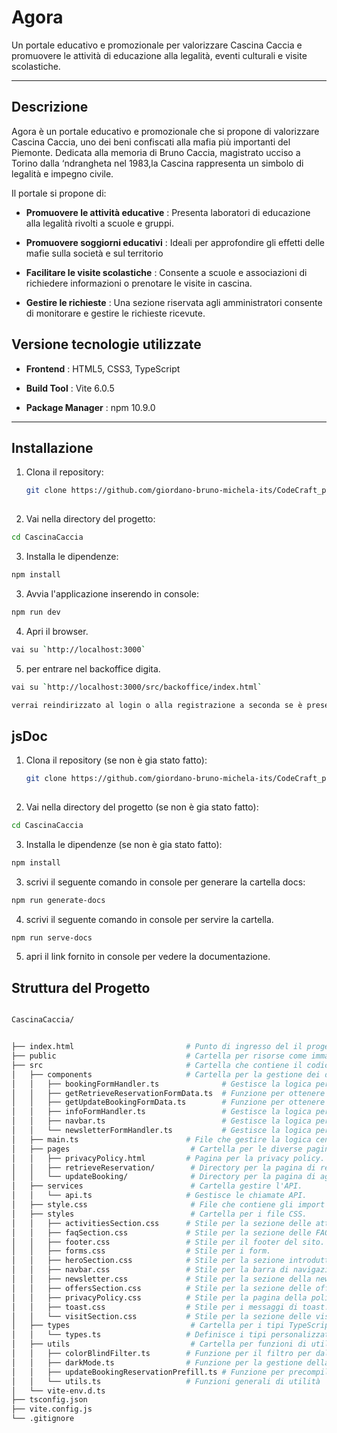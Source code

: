 # Agora
Un portale educativo e promozionale per valorizzare Cascina Caccia e promuovere le attività di educazione alla legalità, eventi culturali e visite scolastiche.

---

## Descrizione
Agora è un portale educativo e promozionale che si propone di valorizzare Cascina Caccia, uno dei beni confiscati alla mafia più importanti del Piemonte. Dedicata alla memoria di Bruno Caccia, magistrato ucciso a Torino dalla ‘ndrangheta nel 1983,la Cascina rappresenta un simbolo di legalità e impegno civile.    

Il portale si propone di:

- **Promuovere le attività educative** : Presenta laboratori di educazione alla legalità rivolti a scuole e gruppi.
 
- **Promuovere soggiorni educativi** : Ideali per approfondire gli effetti delle mafie sulla società e sul territorio
 
- **Facilitare le visite scolastiche** : Consente a scuole e associazioni di richiedere informazioni o prenotare le visite in cascina.
 
- **Gestire le richieste** : Una sezione riservata agli amministratori consente di monitorare e gestire le richieste ricevute.

 
## Versione tecnologie utilizzate
- **Frontend** : HTML5, CSS3, TypeScript  

- **Build Tool** : Vite 6.0.5
 
- **Package Manager** : npm 10.9.0


---

## Installazione

1. Clona il repository:
   ```bash
   git clone https://github.com/giordano-bruno-michela-its/CodeCraft_project_frontend
 
2. Vai nella directory del progetto:

```bash
cd CascinaCaccia
```
 
3. Installa le dipendenze:

```bash
npm install
```
 
3. Avvia l'applicazione inserendo in console:

```bash
npm run dev
```
 
4. Apri il browser.
```bash
vai su `http://localhost:3000`

```
5. per entrare nel backoffice digita.
```bash
vai su `http://localhost:3000/src/backoffice/index.html`

verrai reindirizzato al login o alla registrazione a seconda se è presente o meno almeno un utenza nel database
```

## jsDoc

1. Clona il repository (se non è gia stato fatto):
   ```bash
   git clone https://github.com/giordano-bruno-michela-its/CodeCraft_project_frontend
 
2. Vai nella directory del progetto (se non è gia stato fatto):

```bash
cd CascinaCaccia
```
 
3. Installa le dipendenze (se non è gia stato fatto):

```bash
npm install
```
 
3. scrivi il seguente comando in console per generare la cartella docs:

```bash
npm run generate-docs
```
 
4. scrivi il seguente comando in console per servire la cartella.
```bash
npm run serve-docs

```
5. apri il link fornito in console per vedere la documentazione.


##  Struttura del Progetto 


```bash

CascinaCaccia/               


├── index.html                         # Punto di ingresso del il progetto
├── public                             # Cartella per risorse come immagini
├── src                                # Cartella che contiene il codice sorgente.
│   ├── components                     # Cartella per la gestione dei dati inseriti nei form dagli utenti
│   │   ├── bookingFormHandler.ts              # Gestisce la logica per il modulo di prenotazione.
│   │   ├── getRetrieveReservationFormData.ts  # Funzione per ottenere i dati del modulo di recupero prenotazione.
│   │   ├── getUpdateBookingFormData.ts        # Funzione per ottenere i dati del modulo di aggiornamento prenotazione.
│   │   ├── infoFormHandler.ts                 # Gestisce la logica per il modulo informativo.
│   │   ├── navbar.ts                          # Gestisce la logica per la barra di navigazione.
│   │   └── newsletterFormHandler.ts           # Gestisce la logica per il modulo di iscrizione alla newsletter.
│   ├── main.ts                        # File che gestire la logica centrale dell'applicazione.
│   ├── pages                           # Cartella per le diverse pagine del sito.
│   │   ├── privacyPolicy.html         # Pagina per la privacy policy.
│   │   ├── retrieveReservation/        # Directory per la pagina di recupero prenotazione 
│   │   └── updateBooking/              # Directory per la pagina di aggiornamento prenotazione
│   ├── services                        # Cartella gestire l'API.
│   │   └── api.ts                     # Gestisce le chiamate API.
│   ├── style.css                       # File che contiene gli import di tutti gli style dell'applicazione contenuti nella cartella styles
│   ├── styles                          # Cartella per i file CSS.
│   │   ├── activitiesSection.css      # Stile per la sezione delle attività.
│   │   ├── faqSection.css             # Stile per la sezione delle FAQ.
│   │   ├── footer.css                 # Stile per il footer del sito.
│   │   ├── forms.css                  # Stile per i form.
│   │   ├── heroSection.css            # Stile per la sezione introduttiva
│   │   ├── navbar.css                 # Stile per la barra di navigazione.
│   │   ├── newsletter.css             # Stile per la sezione della newsletter.
│   │   ├── offersSection.css          # Stile per la sezione delle offerte.
│   │   ├── privacyPolicy.css          # Stile per la pagina della politica sulla privacy.
│   │   ├── toast.css                  # Stile per i messaggi di toast.
│   │   └── visitSection.css           # Stile per la sezione delle visite.
│   ├── types                           # Cartella per i tipi TypeScript.
│   │   └── types.ts                   # Definisce i tipi personalizzati.
│   ├── utils                           # Cartella per funzioni di utilità.
│   │   ├── colorBlindFilter.ts        # Funzione per il filtro per daltonici (accessibilità).
│   │   ├── darkMode.ts                # Funzione per la gestione della modalità scura.
│   │   ├── updateBookingReservationPrefill.ts # Funzione per precompilare i dati di prenotazione.
│   │   └── utils.ts                   # Funzioni generali di utilità
│   └── vite-env.d.ts                 
├── tsconfig.json                     
├── vite.config.js                    
└── .gitignore                        

        
```